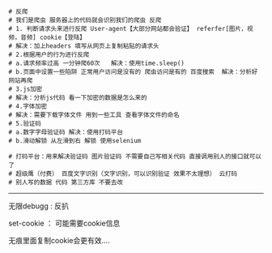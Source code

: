 ```
# 反爬
# 我们是爬虫 服务器上的代码就会识别我们的爬虫 反爬
# 1. 判断请求头来进行反爬 User-agent【大部分网站都会验证】 referfer[图片，视频，音频] cookie【登陆】
# 解决：加上headers 填写从网页上复制粘贴的请求头
# 2.根据用户的行为进行反爬
# a.请求频率过高 一分钟爬60次   解决：使用time.sleep()
# b.页面中设置一些陷阱 正常用户访问是没有的 爬虫访问是有的 百度搜索  解决：分析好网站再爬
# 3.js加密
# 解决：分析js代码 看一下加密的数据是怎么来的
# 4.字体加密
# 解决：需要下载字体文件 用到一些工具 查看字体文件的命名
# 5.验证码
# a.数字字母验证码 解决：使用打码平台
# b.滑动解锁 从左滑到右 解锁 使用selenium

# 打码平台：用来解决验证码 图片验证码 不需要自己写相关代码 直接调用别人的接口就可以了
# 超级鹰（付费） 百度文字识别（文字识别，可以识别验证 效果不太理想） 云打码
# 别人写的数据 代码 第三方库 不要去改
```

--------------

无限debugg	: 反扒

set-cookie 	： 可能需要cookie信息

无痕里面复制cookie会更有效....


